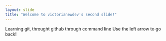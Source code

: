 ```yaml
---
layout: slide
title: "Welcome to victorianewdev's second slide!"
---
```

Learning git, throught github through command line
Use the left arrow to go back!
